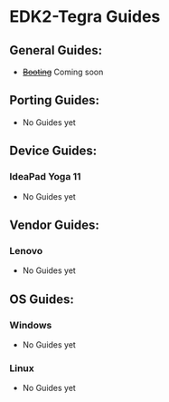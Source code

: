 # EDK2-Tegra Guides

## General Guides:

   - ~~[Booting](https://github.com/Robotix22/UEFI-Guides/blob/main/EDK2-Tegra/General/Boot.md)~~ Coming soon

## Porting Guides:

   - No Guides yet

## Device Guides:

### IdeaPad Yoga 11

   - No Guides yet

## Vendor Guides:

### Lenovo

   - No Guides yet

## OS Guides:

### Windows

   - No Guides yet

### Linux

   - No Guides yet

